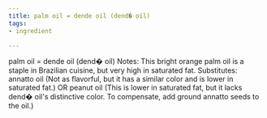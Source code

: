 ```yaml
---
title: palm oil = dende oil (dend� oil)
tags:
- ingredient

---
```

palm oil = dende oil (dend� oil) Notes: This bright orange palm oil is a staple in Brazilian cuisine, but very high in saturated fat. Substitutes: annatto oil (Not as flavorful, but it has a similar color and is lower in saturated fat.) OR peanut oil (This is lower in saturated fat, but it lacks dend� oil's distinctive color. To compensate, add ground annatto seeds to the oil.)
